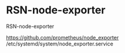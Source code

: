 # RSN-node-exporter
RSN-node-exporter

https://github.com/prometheus/node_exporter
/etc/systemd/system/node_exporter.service
